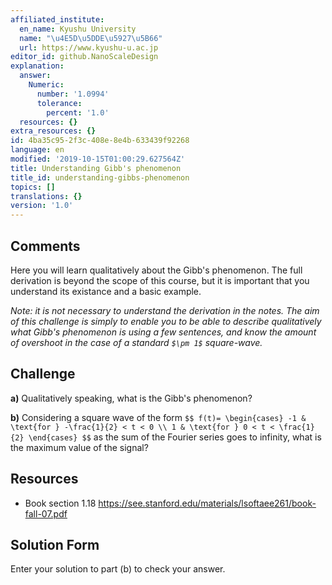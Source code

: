 ```yaml
---
affiliated_institute:
  en_name: Kyushu University
  name: "\u4E5D\u5DDE\u5927\u5B66"
  url: https://www.kyushu-u.ac.jp
editor_id: github.NanoScaleDesign
explanation:
  answer:
    Numeric:
      number: '1.0994'
      tolerance:
        percent: '1.0'
  resources: {}
extra_resources: {}
id: 4ba35c95-2f3c-408e-8e4b-633439f92268
language: en
modified: '2019-10-15T01:00:29.627564Z'
title: Understanding Gibb's phenomenon
title_id: understanding-gibbs-phenomenon
topics: []
translations: {}
version: '1.0'
---
```


## Comments
Here you will learn qualitatively about the Gibb's phenomenon. The full derivation is beyond the scope of this course, but it is important that you understand its existance and a basic example.

*Note: it is not necessary to understand the derivation in the notes. The aim of this challenge is simply to enable you to be able to describe qualitatively what Gibb's phenomenon is using a few sentences, and know the amount of overshoot in the case of a standard `$\pm 1$` square-wave.*


## Challenge
**a)** Qualitatively speaking, what is the Gibb's phenomenon?

**b)** Considering a square wave of the form
`$$
    f(t)=
    \begin{cases}
        -1 & \text{for } -\frac{1}{2} < t < 0 \\
        1 & \text{for } 0 < t < \frac{1}{2}
    \end{cases}
$$`
as the sum of the Fourier series goes to infinity, what is the maximum value of the signal?


## Resources
-  Book section 1.18 https://see.stanford.edu/materials/lsoftaee261/book-fall-07.pdf


## Solution Form
Enter your solution to part (b) to check your answer.
